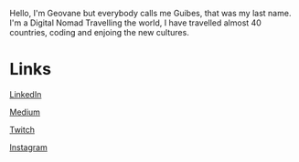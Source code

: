 Hello, I'm Geovane but everybody calls me Guibes, that was my last name.
I'm a Digital Nomad Travelling the world, I have travelled almost 40 countries, coding and enjoing the new cultures.

# Links
[LinkedIn](https://www.linkedin.com/in/guibes/)

[Medium](https://guibesdev.medium.com)

[Twitch](https://www.twitch.tv/guibesdev)

[Instagram](https://www.instagram.com/guibesgeovane/)



